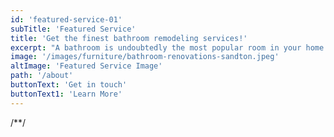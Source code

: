```yaml
---
id: 'featured-service-01'
subTitle: 'Featured Service'
title: 'Get the finest bathroom remodeling services!'
excerpt: "A bathroom is undoubtedly the most popular room in your home. It is also the room that is the most commonly remodeled by Antelope homeowners. Homeowners usually perform a few little things to update their bathroom, or they want a full-scale overhaul.If you need to redesign your bathroom, then it's time you give us a call at Solid Construction and Design so we can show you how simple the bathroom renovation process is with the professional bathroom remodelers! You can rely on our experts to meet all your needs for  bathroom remodeling and surrounding areas.Hire our professional  bathroom remodeling contractors now, just a call away! "
image: '/images/furniture/bathroom-renovations-sandton.jpeg'
altImage: 'Featured Service Image'
path: '/about'
buttonText: 'Get in touch'
buttonText1: 'Learn More'
---
```

/**/